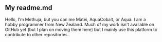 ## My readme.md

Hello, I'm Methuja, but you can me Matei, AquaCobalt, or Aqua. I am a hobby programmer from New Zealand. Much of my work isn't available on GitHub yet (but I plan on moving them here) but I mainly use this platform to contribute to other repositories.
